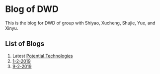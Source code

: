 # Blog of DWD

This is the blog for DWD of group with Shiyao, Xucheng, Shujie, Yue, and Xinyu.

## List of Blogs

1. Latest [Potential Technologies](potential-technologies/potential-technologies.md#draft-2)
2. [1-2-2019](1-2-2019/1-2-2019.md)
3. [9-2-2019](9-2-2019/9-2-2019.md)